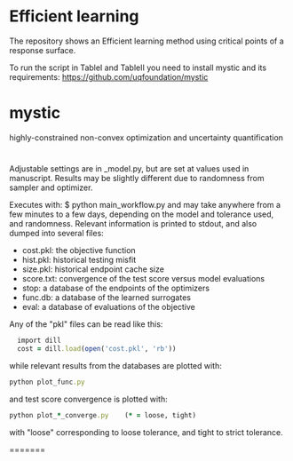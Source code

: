 # Efficient learning 
The repository shows an Efficient learning method using critical points of a response surface.

To run the script in TableI and TableII you need to install mystic and its requirements:  https://github.com/uqfoundation/mystic

# mystic
highly-constrained non-convex optimization and uncertainty quantification

#


Adjustable settings are in _model.py, but are set at values used in manuscript.
Results may be slightly different due to randomness from sampler and optimizer.

Executes with:
  $ python main_workflow.py
and may take anywhere from a few minutes to a few days, depending on the model
and tolerance used, and randomness.
Relevant information is printed to stdout, and also dumped into several files:
- cost.pkl: the objective function
- hist.pkl: historical testing misfit
- size.pkl: historical endpoint cache size
- score.txt: convergence of the test score versus model evaluations
- stop: a database of the endpoints of the optimizers
- func.db: a database of the learned surrogates
- eval: a database of evaluations of the objective

Any of the "pkl" files can be read like this:
```ruby 
  import dill
  cost = dill.load(open('cost.pkl', 'rb'))
  ```
while relevant results from the databases are plotted with:
```ruby 
python plot_func.py
```
and test score convergence is plotted with:
```ruby 
python plot_*_converge.py    (* = loose, tight)
  ```
with "loose" corresponding to loose tolerance, and tight to strict tolerance.  

=======

